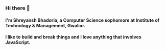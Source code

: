 ### Hi there 👋

#### I'm Shreyansh Bhadoria, a Computer Science sophomore at Institute of Technology & Management, Gwalior.
#### I like to build and break things and I love anything that involves JavaScript. 
<!-- https://github-readme-stats.vercel.app/api?username=shreyanshxyz&show_icons=true&theme=dracula -->

<!--
**shreyanshxyz/shreyanshxyz** is a ✨ _special_ ✨ repository because its `README.md` (this file) appears on your GitHub profile.

Here are some ideas to get you started:

- 🔭 I’m currently working on ...
- 🌱 I’m currently learning ...
- 👯 I’m looking to collaborate on ...
- 🤔 I’m looking for help with ...
- 💬 Ask me about ...
- 📫 How to reach me: ...
- 😄 Pronouns: ...
- ⚡ Fun fact: ...
-->
